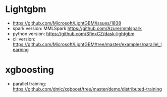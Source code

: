 # Lightgbm
* https://github.com/Microsoft/LightGBM/issues/1838
* spark version: MMLSpark https://github.com/Azure/mmlspark
* python version: https://github.com/SfinxCZ/dask-lightgbm
* cli version: https://github.com/Microsoft/LightGBM/tree/master/examples/parallel_learning

# xgboosting
* parallel training: https://github.com/dmlc/xgboost/tree/master/demo/distributed-training

